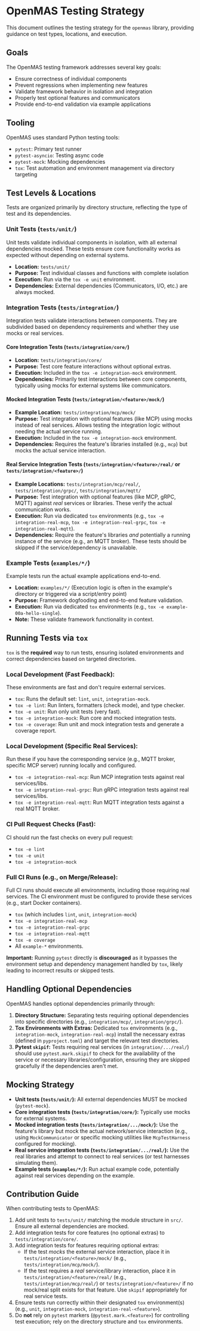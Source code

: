 # OpenMAS Testing Strategy

This document outlines the testing strategy for the `openmas` library, providing guidance on test types, locations, and execution.

## Goals

The OpenMAS testing framework addresses several key goals:

- Ensure correctness of individual components
- Prevent regressions when implementing new features
- Validate framework behavior in isolation and integration
- Properly test optional features and communicators
- Provide end-to-end validation via example applications

## Tooling

OpenMAS uses standard Python testing tools:

- `pytest`: Primary test runner
- `pytest-asyncio`: Testing async code
- `pytest-mock`: Mocking dependencies
- `tox`: Test automation and environment management via directory targeting

## Test Levels & Locations

Tests are organized primarily by directory structure, reflecting the type of test and its dependencies.

### Unit Tests (`tests/unit/`)

Unit tests validate individual components in isolation, with all external dependencies mocked. These tests ensure core functionality works as expected without depending on external systems.

- **Location:** `tests/unit/`
- **Purpose:** Test individual classes and functions with complete isolation
- **Execution:** Run via the `tox -e unit` environment.
- **Dependencies:** External dependencies (Communicators, I/O, etc.) are always mocked.

### Integration Tests (`tests/integration/`)

Integration tests validate interactions between components. They are subdivided based on dependency requirements and whether they use mocks or real services.

#### Core Integration Tests (`tests/integration/core/`)

- **Location:** `tests/integration/core/`
- **Purpose:** Test core feature interactions without optional extras.
- **Execution:** Included in the `tox -e integration-mock` environment.
- **Dependencies:** Primarily test interactions between core components, typically using mocks for external systems like communicators.

#### Mocked Integration Tests (`tests/integration/<feature>/mock/`)

- **Example Location:** `tests/integration/mcp/mock/`
- **Purpose:** Test integration with optional features (like MCP) using mocks instead of real services. Allows testing the integration logic without needing the actual service running.
- **Execution:** Included in the `tox -e integration-mock` environment.
- **Dependencies:** Requires the feature's libraries installed (e.g., `mcp`) but mocks the actual service interaction.

#### Real Service Integration Tests (`tests/integration/<feature>/real/` or `tests/integration/<feature>/`)

- **Example Locations:** `tests/integration/mcp/real/`, `tests/integration/grpc/`, `tests/integration/mqtt/`
- **Purpose:** Test integration with optional features (like MCP, gRPC, MQTT) against *real* services or libraries. These verify the actual communication works.
- **Execution:** Run via dedicated `tox` environments (e.g., `tox -e integration-real-mcp`, `tox -e integration-real-grpc`, `tox -e integration-real-mqtt`).
- **Dependencies:** Require the feature's libraries *and* potentially a running instance of the service (e.g., an MQTT broker). These tests should be skipped if the service/dependency is unavailable.

### Example Tests (`examples/*/`)

Example tests run the actual example applications end-to-end.

- **Location:** `examples/*/` (Execution logic is often in the example's directory or triggered via a script/entry point)
- **Purpose:** Framework dogfooding and end-to-end feature validation.
- **Execution:** Run via dedicated `tox` environments (e.g., `tox -e example-00a-hello-single`).
- **Note:** These validate framework functionality in context.

## Running Tests via `tox`

`tox` is the **required** way to run tests, ensuring isolated environments and correct dependencies based on targeted directories.

### Local Development (Fast Feedback):

These environments are fast and don't require external services.

- `tox`: Runs the default set: `lint`, `unit`, `integration-mock`.
- `tox -e lint`: Run linters, formatters (check mode), and type checker.
- `tox -e unit`: Run only unit tests (very fast).
- `tox -e integration-mock`: Run core and mocked integration tests.
- `tox -e coverage`: Run unit and mock integration tests and generate a coverage report.

### Local Development (Specific Real Services):

Run these if you have the corresponding service (e.g., MQTT broker, specific MCP server) running locally and configured.

- `tox -e integration-real-mcp`: Run MCP integration tests against real services/libs.
- `tox -e integration-real-grpc`: Run gRPC integration tests against real services/libs.
- `tox -e integration-real-mqtt`: Run MQTT integration tests against a real MQTT broker.

### CI Pull Request Checks (Fast):

CI should run the fast checks on every pull request:

- `tox -e lint`
- `tox -e unit`
- `tox -e integration-mock`

### Full CI Runs (e.g., on Merge/Release):

Full CI runs should execute all environments, including those requiring real services. The CI environment must be configured to provide these services (e.g., start Docker containers).

- `tox` (which includes `lint`, `unit`, `integration-mock`)
- `tox -e integration-real-mcp`
- `tox -e integration-real-grpc`
- `tox -e integration-real-mqtt`
- `tox -e coverage`
- All `example-*` environments.

**Important:** Running `pytest` directly is **discouraged** as it bypasses the environment setup and dependency management handled by `tox`, likely leading to incorrect results or skipped tests.

## Handling Optional Dependencies

OpenMAS handles optional dependencies primarily through:

1.  **Directory Structure:** Separating tests requiring optional dependencies into specific directories (e.g., `integration/mcp/`, `integration/grpc/`).
2.  **Tox Environments with Extras:** Dedicated `tox` environments (e.g., `integration-mock`, `integration-real-mcp`) install the necessary extras (defined in `pyproject.toml`) and target the relevant test directories.
3.  **Pytest `skipif`:** Tests requiring real services (in `integration/.../real/`) should use `pytest.mark.skipif` to check for the availability of the service or necessary libraries/configuration, ensuring they are skipped gracefully if the dependencies aren't met.

## Mocking Strategy

- **Unit tests (`tests/unit/`):** All external dependencies MUST be mocked (`pytest-mock`).
- **Core integration tests (`tests/integration/core/`):** Typically use mocks for external systems.
- **Mocked integration tests (`tests/integration/.../mock/`):** Use the feature's library but mock the actual network/service interaction (e.g., using `MockCommunicator` or specific mocking utilities like `McpTestHarness` configured for mocking).
- **Real service integration tests (`tests/integration/.../real/`):** Use the real libraries and attempt to connect to real services (or test harnesses simulating them).
- **Example tests (`examples/*/`):** Run actual example code, potentially against real services depending on the example.

## Contribution Guide

When contributing tests to OpenMAS:

1.  Add unit tests to `tests/unit/` matching the module structure in `src/`. Ensure all external dependencies are mocked.
2.  Add integration tests for core features (no optional extras) to `tests/integration/core/`.
3.  Add integration tests for features requiring optional extras:
    *   If the test *mocks* the external service interaction, place it in `tests/integration/<feature>/mock/` (e.g., `tests/integration/mcp/mock/`).
    *   If the test requires a *real* service/library interaction, place it in `tests/integration/<feature>/real/` (e.g., `tests/integration/mcp/real/`) or `tests/integration/<feature>/` if no mock/real split exists for that feature. Use `skipif` appropriately for real service tests.
4.  Ensure tests run correctly within their designated `tox` environment(s) (e.g., `unit`, `integration-mock`, `integration-real-<feature>`).
5.  Do **not** rely on `pytest` markers (`@pytest.mark.<feature>`) for controlling test execution; rely on the directory structure and `tox` environments.

